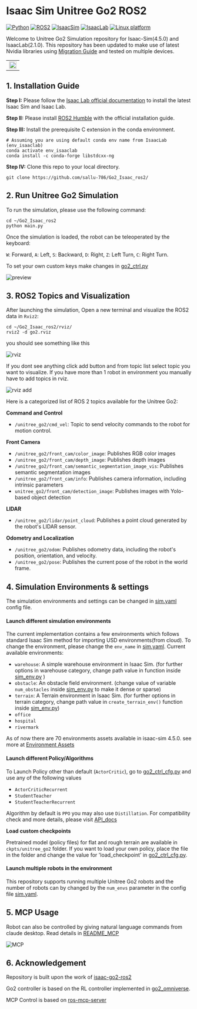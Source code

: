 #  Isaac Sim Unitree Go2 ROS2
[![Python](https://img.shields.io/badge/python-3.10-blue.svg)](https://docs.python.org/3/whatsnew/3.10.html)
[![ROS2](https://img.shields.io/badge/ROS2-Humble-orange.svg)](https://docs.ros.org/en/humble/index.html)
[![IsaacSim](https://img.shields.io/badge/IsaacSim-4.5.0-red.svg)](https://docs.isaacsim.omniverse.nvidia.com/4.5.0/index.html)
[![IsaacLab](https://img.shields.io/badge/IsaacLab-2.1.0-purple.svg)](https://isaac-sim.github.io/IsaacLab/main/index.html)
[![Linux platform](https://img.shields.io/badge/platform-Ubuntu--22.04-green.svg)](https://releases.ubuntu.com/22.04/)

Welcome to Unitree Go2 Simulation repository for Isaac-Sim(4.5.0) and IsaacLab(2.1.0). This repository has been updated to make use of latest Nvidia libraries using [Migration Guide](https://isaac-sim.github.io/IsaacLab/main/source/migration/migrating_from_orbit.html) and tested on multiple devices. 

<table>
  <tr>
    <td><img src="media/sim-demo2.gif" style="width: 100%;"></td>
  </tr>
</table>


## 1. Installation Guide
**Step I:** Please follow the [Isaac Lab official documentation](https://isaac-sim.github.io/IsaacLab/main/source/setup/installation/index.html) to install the latest Isaac Sim and Isaac Lab.

**Step II:** Please install [ROS2 Humble](https://docs.ros.org/en/humble/index.html) with the official installation guide.

**Step III:** Install the prerequisite C extension in the conda environment.
```
# Assuming you are using default conda env name from IsaacLab (env_isaaclab)
conda activate env_isaaclab     
conda install -c conda-forge libstdcxx-ng
```

**Step IV:** Clone this repo to your local directory.
```
git clone https://github.com/sallu-786/Go2_Isaac_ros2/
```

## 2. Run Unitree Go2 Simulation 
To run the simulation, please use the following command:
```
cd ~/Go2_Isaac_ros2
python main.py
```
Once the simulation is loaded, the robot can be teleoperated by the keyboard:

```W```: Forward, ```A```: Left, ```S```: Backward, ```D```: Right, ```Z```: Left Turn, ```C```: Right Turn.

To set your own custom keys make changes in [go2_ctrl.py](<go2/go2_ctrl.py>) 


![preview](<media/preview.png>)

## 3. ROS2 Topics and Visualization
After launching the simulation, Open a new terminal and visualize the ROS2 data in ```Rviz2```:
```
cd ~/Go2_Isaac_ros2/rviz/
rviz2 -d go2.rviz
```

you should see something like this


![rviz](<media/rviz.png>)


If you dont see anything click add button and from topic list select topic you want to visualize. If you have more than 1 robot in environment you manually have to add topics in rviz.


![rviz add](<media/rviz_add.png>)

Here is a categorized list of ROS 2 topics available for the Unitree Go2:

**Command and Control**  
- `/unitree_go2/cmd_vel`:  Topic to send velocity commands to the robot for motion control.

**Front Camera**  
- `/unitree_go2/front_cam/color_image`: Publishes RGB color images
- `/unitree_go2/front_cam/depth_image`: Publishes depth images
- `/unitree_go2/front_cam/semantic_segmentation_image_vis`: Publishes semantic segmentation images 
- `/unitree_go2/front_cam/info`: Publishes camera information, including intrinsic parameters
- `unitree_go2/front_cam/detection_image`: Publishes images with Yolo-based object detection 

**LIDAR**  
- `/unitree_go2/lidar/point_cloud`:  Publishes a point cloud generated by the robot's LIDAR sensor.

**Odometry and Localization**  
- `/unitree_go2/odom`:  Publishes odometry data, including the robot's position, orientation, and velocity.
- `/unitree_go2/pose`:  Publishes the current pose of the robot in the world frame.


## 4. Simulation Environments & settings
The simulation environments and settings can be changed in [sim.yaml](<cfg/sim.yaml>) config file. 

#### Launch different simulation environments
The current implementation contains a few environments which follows standard Isaac Sim method for importing USD environments(from cloud). To change the environment, please change the ```env_name``` in  [sim.yaml](<cfg/sim.yaml>). Current available environments:
- ```warehouse```: A simple warehouse environment in Isaac Sim. (for further options in warehouse category, change path value in function inside  [sim_env.py](<env/sim_env.py>) )
- ```obstacle```: An obstacle field environment.  (change value of variable ```num_obstacles``` inside [sim_env.py](<env/sim_env.py>) to make it dense or sparse)
- ```terrain```: A Terrain environment in Isaac Sim. (for further options in terrain category, change path value in ```create_terrain_env()``` function inside  [sim_env.py](<env/sim_env.py>))
- ```office```
- ```hospital```
- ```rivermark```

As of now there are 70 environments assets available in isaac-sim 4.5.0. see more at [Environment Assets](https://docs.isaacsim.omniverse.nvidia.com/4.5.0/assets/usd_assets_environments.html)
  
#### Launch different Policy/Algorithms 
To Launch Policy other than default (```ActorCritic```), go to [go2_ctrl_cfg.py](<go2/go2_ctrl_cfg.py>) and use any of the following values 
  - ```ActorCriticRecurrent```
  - ```StudentTeacher```
  - ```StudentTeacherRecurrent```

Algorithm by default is ```PPO``` you may also use ```Distillation```. For compatibility check and more details, please visit [API_docs](https://isaac-sim.github.io/IsaacLab/main/source/api/lab_rl/isaaclab_rl.html)

**Load custom checkpoints**

Pretrained model (policy files) for flat and rough terrain are available in ```ckpts/unitree_go2``` folder. If you want to load your own policy, place the file in the folder and change the value for 'load_checkpoint' in [go2_ctrl_cfg.py](<go2/go2_ctrl_cfg.py>).

#### Launch multiple robots in the environment
This repository supports running multiple Unitree Go2 robots and the number of robots can by changed by the ```num_envs``` parameter in the config file [sim.yaml](<cfg/sim.yaml>).

## 5. MCP Usage
Robot can also be controlled by giving natural language commands from claude desktop. Read details in [README_MCP](<ros-mcp-server/README_MCP.md>)

![MCP](<media/mcp.gif>)

## 6. Acknowledgement
Repository is built upon the work of [isaac-go2-ros2](https://github.com/Zhefan-Xu/isaac-go2-ros2)

Go2 controller is based on the RL controller implemented in [go2_omniverse](https://github.com/abizovnuralem/go2_omniverse).

MCP Control is based on [ros-mcp-server](https://github.com/lpigeon/ros-mcp-server)
